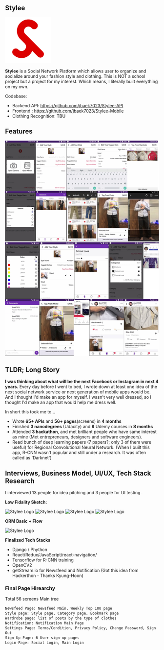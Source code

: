 ## Stylee
<img src="src/logo2.png" width="150" title="Stylee Logo"> 

**Stylee** is a Social Network Platform which allows user to organize and socialize around your fashion style and clothing. This is NOT a school project but a project for my interest. Which means, I literally built everything on my own.
&nbsp;

Codebase: 

- Backend API: https://github.com/jbaek7023/Stylee-API
- Frontend : https://github.com/jbaek7023/Stylee-Mobile
- Clothing Recognition: TBU

## Features
<img src="src/flow/a1.jpg" title="Stylee Logo"> 
<img src="src/flow/a2.jpg" title="Stylee Logo"> 

## TLDR; Long Story
**I was thinking about what will be the next Facebook or Instagram in next 4 years.** Every day before I went to bed, I wrote down at least one idea of the next social network service or next generation of mobile apps would be. And I thought I'd make an app for myself. I wasn't very well dressed, so I thought I'd make an app that would help me dress well.

In short this took me to...

- Wrote **65+ APIs** and **56+ pages**(screens) in **4 months**
- Finished **3 nanodegrees** (Udacity) and **9** Udemy courses in **8 months**
- Attended **3 hackathon**, and met brilliant people who have same interest as mine (Met entrepreneurs, designers and software engineers).
- Read bunch of deep learning papers (7 papers?; only 3 of them were useful) for Regional Convolutional Neural Network. (When I built this app, R-CNN wasn't popular and still under a research. It was often called as 'Darknet')

## Interviews, Business Model, UI/UX, Tech Stack Research

I interviewed 13 people for idea pitching and 3 people for UI testing.

**Low Fidality Sketch:**

<img src="src/1.jpg" height="200" title="Stylee Logo"> <img src="src/4.jpg" height="200" title="Stylee Logo"> <img src="src/2.jpg" height="200" title="Stylee Logo"> <img src="src/3.jpg" height="200" title="Stylee Logo">

**ORM Basic + Flow**

<img src="src/5.jpg" height="300" title="Stylee Logo">

**Finalized Tech Stacks**

- Django / Phython
- React/Redux/JavaScript/react-navigation/
- Tensorflow for R-CNN training
- OpenCV2
- getStream.io for Newsfeed and Notification (Got this idea from Hackerthon - Thanks Kyung-Hoon)

### Final Page Hirearchy
Total 56 screens Main tree

```
Newsfeed Page: Newsfeed Main, Weekly Top 100 page
Style page: Style page, Category page, Bookmark page
Wardrobe page: list of posts by the type of clothes
Notification: Notification Main Page
Settings Page: Terms/Condition, Privacy Policy, Change Password, Sign Out
Sign-Up Page: 6 User sign-up pages
Login-Page: Social Login, Main Login
```
